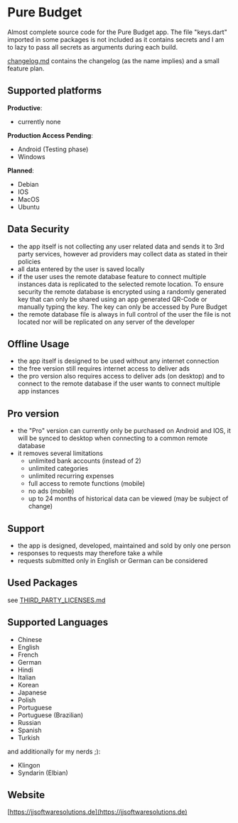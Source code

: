 # Pure Budget

Almost complete source code for the Pure Budget app.
The file "keys.dart" imported in some packages is not included as it contains secrets and I am to lazy to pass all secrets as arguments during each build.

[changelog.md](/changelog.md) contains the changelog (as the name implies) and a small feature plan.

## Supported platforms

**Productive**:

- currently none

**Production Access Pending**:

- Android (Testing phase)
- Windows

**Planned**:

- Debian
- IOS
- MacOS
- Ubuntu

## Data Security

- the app itself is not collecting any user related data and sends it to 3rd party services, however ad providers may collect data as stated in their policies
- all data entered by the user is saved locally
- if the user uses the remote database feature to connect multiple instances data is replicated to the selected remote location. To ensure security the remote database is encrypted using a randomly generated key that can only be shared using an app generated QR-Code or manually typing the key. The key can only be accessed by Pure Budget
- the remote database file is always in full control of the user the file is not located nor will be replicated on any server of the developer

## Offline Usage

- the app itself is designed to be used without any internet connection
- the free version still requires internet access to deliver ads
- the pro version also requires access to deliver ads (on desktop) and to connect to the remote database if the user wants to connect multiple app instances

## Pro version

- the "Pro" version can currently only be purchased on Android and IOS, it will be synced to desktop when connecting to a common remote database
- it removes several limitations
  - unlimited bank accounts (instead of 2)
  - unlimited categories
  - unlimited recurring expenses
  - full access to remote functions (mobile)
  - no ads (mobile)
  - up to 24 months of historical data can be viewed (may be subject of change)

## Support

- the app is designed, developed, maintained and sold by only one person
- responses to requests may therefore take a while
- requests submitted only in English or German can be considered

## Used Packages

see [THIRD_PARTY_LICENSES.md](/THIRD_PARTY_LICENSES.md)

## Supported Languages

- Chinese
- English
- French
- German
- Hindi
- Italian
- Korean
- Japanese
- Polish
- Portuguese
- Portuguese (Brazilian)
- Russian
- Spanish
- Turkish

and additionally for my nerds ;):

- Klingon
- Syndarin (Elbian)

## Website

[https://jjsoftwaresolutions.de](https://jjsoftwaresolutions.de)
